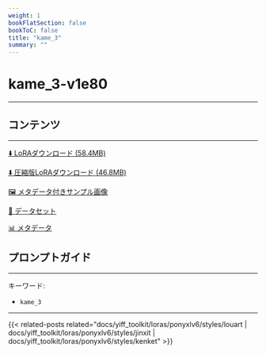 ```yaml
---
weight: 1
bookFlatSection: false
bookToC: false
title: "kame_3"
summary: ""
---
```


<!--markdownlint-disable MD025 MD033 -->

# kame_3-v1e80

---

## コンテンツ

---

[⬇️ LoRAダウンロード (58.4MB)](https://huggingface.co/rakki194/yt/resolve/main/ponyxl_loras/kame_3-v1e80.safetensors?download=true)

[⬇️ 圧縮版LoRAダウンロード (46.8MB)](https://huggingface.co/rakki194/yt/resolve/main/ponyxl_loras_shrunk_2/kame_3-v1e80_frockpt1_th-3.55.safetensors?download=true)

[🖼️ メタデータ付きサンプル画像](https://huggingface.co/k4d3/yiff_toolkit/tree/main/static/{})

[📐 データセット](https://huggingface.co/datasets/k4d3/furry/tree/main/by_kame_3)

[📊 メタデータ](https://huggingface.co/k4d3/yiff_toolkit/raw/main/ponyxl_loras/kame_3-v1e80.json)

## プロンプトガイド

---

キーワード:

- `kame_3`

---

<!--
HUGO_SEARCH_EXCLUDE_START
-->
{{< related-posts related="docs/yiff_toolkit/loras/ponyxlv6/styles/louart | docs/yiff_toolkit/loras/ponyxlv6/styles/jinxit | docs/yiff_toolkit/loras/ponyxlv6/styles/kenket" >}}
<!--
HUGO_SEARCH_EXCLUDE_END
-->
